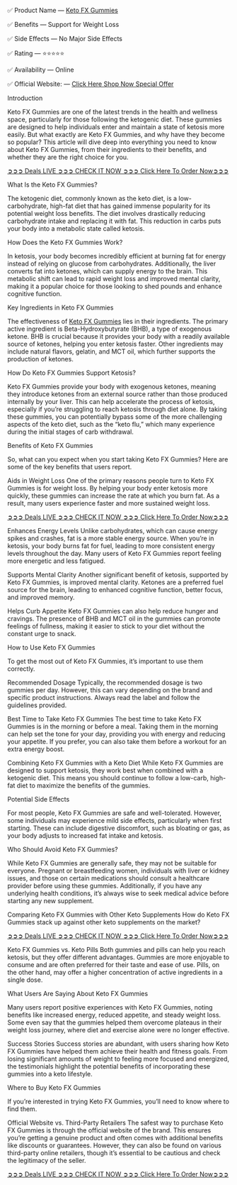 ✅ Product Name — [Keto FX Gummies](https://www.facebook.com/Official.Keto.FX.Gummies/)

✅ Benefits — Support for Weight Loss

✅ Side Effects — No Major Side Effects

✅ Rating — ⭐⭐⭐⭐⭐

✅ Availability — Online

✅ Official Website: — [Click Here Shop Now Special Offer](https://supplementcarts.com/keto-fx-gummies-official/)


Introduction

Keto FX Gummies are one of the latest trends in the health and wellness space, particularly for those following the ketogenic diet. These gummies are designed to help individuals enter and maintain a state of ketosis more easily. But what exactly are Keto FX Gummies, and why have they become so popular? This article will dive deep into everything you need to know about Keto FX Gummies, from their ingredients to their benefits, and whether they are the right choice for you.


[➲➲➲ Deals LIVE ➲➲➲ CHECK IT NOW ➲➲➲ Click Here To Order Now➲➲➲](https://supplementcarts.com/keto-fx-gummies-official/)


What Is the Keto FX Gummies?

The ketogenic diet, commonly known as the keto diet, is a low-carbohydrate, high-fat diet that has gained immense popularity for its potential weight loss benefits. The diet involves drastically reducing carbohydrate intake and replacing it with fat. This reduction in carbs puts your body into a metabolic state called ketosis.

How Does the Keto FX Gummies Work?

In ketosis, your body becomes incredibly efficient at burning fat for energy instead of relying on glucose from carbohydrates. Additionally, the liver converts fat into ketones, which can supply energy to the brain. This metabolic shift can lead to rapid weight loss and improved mental clarity, making it a popular choice for those looking to shed pounds and enhance cognitive function.

Key Ingredients in Keto FX Gummies

The effectiveness of [Keto FX Gummies](https://healthquerys.com/keto-fx-gummies-reviews/) lies in their ingredients. The primary active ingredient is Beta-Hydroxybutyrate (BHB), a type of exogenous ketone. BHB is crucial because it provides your body with a readily available source of ketones, helping you enter ketosis faster. Other ingredients may include natural flavors, gelatin, and MCT oil, which further supports the production of ketones.

How Do Keto FX Gummies Support Ketosis?

Keto FX Gummies provide your body with exogenous ketones, meaning they introduce ketones from an external source rather than those produced internally by your liver. This can help accelerate the process of ketosis, especially if you’re struggling to reach ketosis through diet alone. By taking these gummies, you can potentially bypass some of the more challenging aspects of the keto diet, such as the “keto flu,” which many experience during the initial stages of carb withdrawal.

Benefits of Keto FX Gummies

So, what can you expect when you start taking Keto FX Gummies? Here are some of the key benefits that users report.

Aids in Weight Loss
One of the primary reasons people turn to Keto FX Gummies is for weight loss. By helping your body enter ketosis more quickly, these gummies can increase the rate at which you burn fat. As a result, many users experience faster and more sustained weight loss.


[➲➲➲ Deals LIVE ➲➲➲ CHECK IT NOW ➲➲➲ Click Here To Order Now➲➲➲](https://supplementcarts.com/keto-fx-gummies-official/)


Enhances Energy Levels
Unlike carbohydrates, which can cause energy spikes and crashes, fat is a more stable energy source. When you’re in ketosis, your body burns fat for fuel, leading to more consistent energy levels throughout the day. Many users of Keto FX Gummies report feeling more energetic and less fatigued.

Supports Mental Clarity
Another significant benefit of ketosis, supported by Keto FX Gummies, is improved mental clarity. Ketones are a preferred fuel source for the brain, leading to enhanced cognitive function, better focus, and improved memory.

Helps Curb Appetite
Keto FX Gummies can also help reduce hunger and cravings. The presence of BHB and MCT oil in the gummies can promote feelings of fullness, making it easier to stick to your diet without the constant urge to snack.

How to Use Keto FX Gummies

To get the most out of Keto FX Gummies, it’s important to use them correctly.

Recommended Dosage
Typically, the recommended dosage is two gummies per day. However, this can vary depending on the brand and specific product instructions. Always read the label and follow the guidelines provided.

Best Time to Take Keto FX Gummies
The best time to take Keto FX Gummies is in the morning or before a meal. Taking them in the morning can help set the tone for your day, providing you with energy and reducing your appetite. If you prefer, you can also take them before a workout for an extra energy boost.

Combining Keto FX Gummies with a Keto Diet
While Keto FX Gummies are designed to support ketosis, they work best when combined with a ketogenic diet. This means you should continue to follow a low-carb, high-fat diet to maximize the benefits of the gummies.

Potential Side Effects

For most people, Keto FX Gummies are safe and well-tolerated. However, some individuals may experience mild side effects, particularly when first starting. These can include digestive discomfort, such as bloating or gas, as your body adjusts to increased fat intake and ketosis.

Who Should Avoid Keto FX Gummies?

While Keto FX Gummies are generally safe, they may not be suitable for everyone. Pregnant or breastfeeding women, individuals with liver or kidney issues, and those on certain medications should consult a healthcare provider before using these gummies. Additionally, if you have any underlying health conditions, it’s always wise to seek medical advice before starting any new supplement.

Comparing Keto FX Gummies with Other Keto Supplements
How do Keto FX Gummies stack up against other keto supplements on the market?


[➲➲➲ Deals LIVE ➲➲➲ CHECK IT NOW ➲➲➲ Click Here To Order Now➲➲➲](https://supplementcarts.com/keto-fx-gummies-official/)


Keto FX Gummies vs. Keto Pills
Both gummies and pills can help you reach ketosis, but they offer different advantages. Gummies are more enjoyable to consume and are often preferred for their taste and ease of use. Pills, on the other hand, may offer a higher concentration of active ingredients in a single dose.

What Users Are Saying About Keto FX Gummies

Many users report positive experiences with Keto FX Gummies, noting benefits like increased energy, reduced appetite, and steady weight loss. Some even say that the gummies helped them overcome plateaus in their weight loss journey, where diet and exercise alone were no longer effective.

Success Stories
Success stories are abundant, with users sharing how Keto FX Gummies have helped them achieve their health and fitness goals. From losing significant amounts of weight to feeling more focused and energized, the testimonials highlight the potential benefits of incorporating these gummies into a keto lifestyle.

Where to Buy Keto FX Gummies

If you’re interested in trying Keto FX Gummies, you’ll need to know where to find them.

Official Website vs. Third-Party Retailers
The safest way to purchase Keto FX Gummies is through the official website of the brand. This ensures you’re getting a genuine product and often comes with additional benefits like discounts or guarantees. However, they can also be found on various third-party online retailers, though it’s essential to be cautious and check the legitimacy of the seller.


[➲➲➲ Deals LIVE ➲➲➲ CHECK IT NOW ➲➲➲ Click Here To Order Now➲➲➲](https://supplementcarts.com/keto-fx-gummies-official/)



